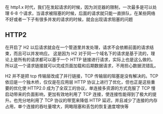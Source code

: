 在 http1.x 时代，我们在发起请求的时候，因为浏览器的限制，一次最多是可以处理 6-8 个请求，当请求被阻塞的时候，后面的请求就只能一直排队，在某些网络不好或者一下子有很多并发的请求的时候，就会出现请求阻塞的问题

## HTTP2

在开启了 H2 以后请求就会在一个管道里并发处理，请求不会依赖前面的请求结束，而且可以并发响应。
这是因为 H2 对于同一个域名下的请求是基于流的，理论上是所有的请求都可以基于一个 HTTP 链接进行请求，实际上也是这么做的。所以这一个请求链接就可以完成页面加载和后期数据请求，不用担心数据流错乱。

H2 并不是把 tcp 传输层改成了并行链接，TCP 传输层的阻塞是没有解决的。TCP 依旧是一个独木桥，仅仅是在应用层 HTTP 协议上进行了优化，但也正是这些重要的优化使 HTTP2.0 成为了全双工的协议，单连接多资源的方式克服了 TCP 慢启动带来的负面影响，更加有效地利用了 TCP 连接，使连接性能得到了极大的提升。也充分地利用了 TCP 协议的带宽来降低 HTTP 延迟，并且减少了连接的内存占用，单个连接的吞吐量增大，网略阻塞和丢包的恢复速度增快等
